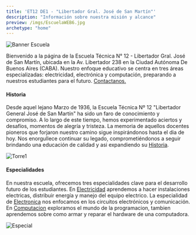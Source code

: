 ```yaml
---
title: 'ET12 DE1 - "Libertador Gral. José de San Martín"'
description: "Información sobre nuestra misión y alcance"
preview: /imgs/EscuelaWEB6.jpg
archetype: "home" 
---
```


![Banner Escuela](/imgs/EscuelaWEB6.jpg)

Bienvenido a la página de la Escuela Técnica N° 12 - Libertador Gral. José de San Martín, ubicada en la Av. Libertador 238 en la Ciudad Autónoma De Buenos Aires (CABA). Nuestro enfoque educativo se centra en tres áreas especializadas: electricidad, electrónica y computación, preparando a nuestros estudiantes para el futuro. [Contactanos.](Contacto/_index.md)

#### Historia

Desde aquel lejano Marzo de 1936, la Escuela Técnica Nº 12 "Libertador General José de San Martín" ha sido un faro de conocimiento y compromiso. A lo largo de este tiempo, hemos experimentado aciertos y desafíos, momentos de alegría y tristeza. La memoria de aquellos docentes pioneros que forjaron nuestro camino sigue inspirándonos hasta el dia de hoy. Nos enorgullece continuar su legado, comprometiéndonos a seguir brindando una educación de calidad y asi expandiendo su [Historia](Historia/_index.md).

![Torre1](/imgs/Torre1.png)

#### Especialidades

En nuestra escuela, ofrecemos tres especialidades clave para el desarrollo futuro de los estudiantes. En [Electricidad](especialidades/electricidad.md) aprendemos a hacer instalaciones electricas, distribuir energía y manejo del equipo electrico. La especialidad de [Electronica](especialidades/electronica.md) nos enfocamos en los circuitos electrónicos y comunicación. En [Computacion](especialidades/computacion.md) exploramos el mundo de la programacion, tambien aprendemos sobre como armar y reparar el hardware de una computadora.


![Especial](/imgs/Especialidades.png)
